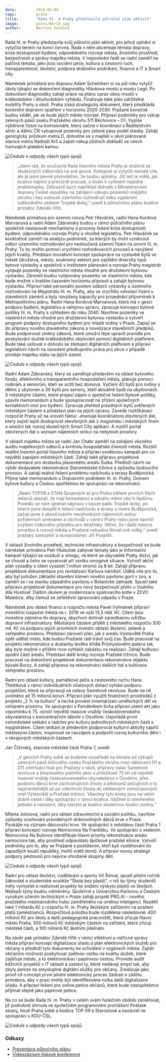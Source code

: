 ```yaml
---
date:         2019-02-04
tags:         praha
title:        "Rada hl. m Prahy představila půlroční plán aktivit"
image: 	      posts/6hrib.jpg
author:       Martina Vacková
---
```


Rada hl. m Prahy představila svůj půlroční plán aktivit, pro jehož splnění si vytyčila termín na konci června. Rada v něm akcentuje témata dopravy, krize dostupnosti bydlení, odpovědného rozvoje města, životního prostředí, bezpečnosti a správy majetku města. V neposlední řadě se radní zaměří na palčivá témata, jako jsou sociální péče, kultura a cestovní ruch, transparentnost, školství, podpora drobného podnikání, finance a IT a Smart city.

Náměstek primátora pro dopravu Adam Scheinherr si na půl roku vytyčil úkoly týkající se dokončení diagnostiky Hlávkova mostu a mostu Legií. Po dokončení diagnostiky zahájí práce na plánu oprav obou mostů v krátkodobém i dlouhodobém výhledu. Finalizuje také plán udržitelné mobility Prahy a okolí. Praha získá strategický dokument, který předkládá konkrétní dopravní opatření v horizontu 2020-2030. Pražané konečně budou vědět, jak se bude jejich město rozvíjet. Připraví podmínky pro výkup zelených pásů úseku Pražského okruhu 511 Běchovice – D1. Vypíše výběrové řízení na komisionáře, který začne v koordinaci s Ředitelstvím silnic a dálnic ČR vykupovat pozemky pro zelené pásy podél stavby. Zahájí geologický průzkum metra D, dohodne se s majiteli v okolí plánované stanice metra Nádraží Krč a zajistí nákup jízdních dokladů ve všech tramvajích platební kartou.

![Cedule s odjezdy všech typů spojů](/assets/img/posts/ppp-hrib.jpg "Cíle půlročního plánu primátora Zdeňka Hřiba")

> „Jsem rád, že současná Rada hlavního města Prahy je složená ze skutečných odborníků na své gesce. Kolegové si vytyčili nemalé cíle, ale já jsem pevně přesvědčen, že budou splněny. Již teď je vidět, jak koalice naplno a precizně pracuje, a došlo k vyřešení nejedné problematiky. Zdůraznil bych například dohodu s Ministerstvem dopravy České republiky na zahájení výkupu pozemků vnějšího okruhu i bez nutnosti územního rozhodnutí nebo vyplacení odškodného obětem Trojské lávky,“ uvedl k půlročnímu plánu koalice primátor Zdeněk Hřib.

Náměstek primátora pro územní rozvoj Petr Hlaváček, radní Hana Kordová Marvanová a radní Adam Zábranský budou v rámci půlročního plánu společně nastavovat mechanismy a procesy řešení krize dostupnosti bydlení, odpovědného rozvoje Prahy a vhodné legislativy. Petr Hlaváček se konktrétně zaměří na analýzu podmínek, za kterých by mohl vzniknout odbor územního rozhodování pro nesloučená územní řízení na úrovni hl. m. Prahy. To by mohlo pomoci urychlení rozhodovacích procesů a navýšení jejich kvality. Představí inovativní koncept spolupráce na výstavbě bytů ve městě (družstva, město, soukromý sektor) pro zajištění diverzity typů bytové výstavby a společně s Institutem plánování a rozvoje Prahy magistrát vytipuje pozemky ve vlastnictví města vhodné pro družstevní bytovou výstavbu. Zároveň budou vytipovány pozemky ve vlastnictví města, kde bude možné v kratším časovém horizontu připravit a zahájit bytovou výstavbu. Připraví také personální posílení odborů výstavby a územního rozhodování na Magistrátu hl. m. Prahy, aby se zrychlilo odvolací řízení u stavebních záměrů a byly navýšeny kapacity pro projednání připomínek k Metropolitnímu plánu. Radní Hana Kordová Marvanová, která má v gesci podporu bydlení, legislativu a veřejnou správu, zpracuje koncepci bytové politiky hl. m. Prahy s výhledem do roku 2040. Navrhne pozemky ve vlastnictví města vhodné pro družstevní bytovou výstavbu a vytvoří program podpory dostupného bydlení pro mladé rodiny v Praze. Zapojí se do přípravy nového stavebního zákona a novelizace stavebních předpisů. Bude podporovat změny zákonů, které umožní lépe upravit pravidla pro poskytování služeb krátkodobého ubytování pomocí digitálních platforem. Bude také usilovat o dohodu se zástupci digitálních platforem a připraví legislativní návrh na zavedení předkupního práva pro obce v případě prodeje majetku státu na jejich území.

![Cedule s odjezdy všech typů spojů](/assets/img/posts/ppp-zabransky.jpg "Cíle půlročního plánu radního Adama Zábranského")

Radní Adam Zábranský, který se zaměřuje především na oblast bytového fondu, efektivního a transparentního hospodaření města, plánuje pomoci rodinám a seniorům, kteří se ocitli bez domova. Vyčlení 40 bytů pro rodiny s dětmi z ubytoven a 30 bytů pro seniory, kteří aktuálně bydlí na ubytovnách. S městskými částmi, které projeví zájem o společné řešení bytové politiky, uzavře memorandum a bude spolupracovat na zřízení společných kontaktních míst pro bydlení. Zpracuje přehled prázdných bytů svěřených městským částem a představí plán na jejich opravu. Zavede rozklikávací rozpočet Prahy až na úroveň faktur. Jmenuje koordinátora otevřených dat, který zajistí lepší dostupnost otevřených dat z magistrátu i městských firem a umožní tak rozvoj skutečných Smart City aplikací. A rozšíří portál otevřených dat o seznam nájemních smluv na nebytové prostory.

V oblasti majetku města se radní Jan Chabr zaměří na zahájení věcného auditu majetkových odborů a kontrolu hospodářské činnosti města. Rozšíří realitní inzertní portál hlavního města a připraví osvětovou kampaň pro co největší zapojení městských částí. Zahájí také přípravu projektové dokumentace pro dostavbu plaveckého areálu Šutka. Předloží návrh na výběr dodavatele rekonstrukce Staroměstské tržnice a způsobu budoucího provozu. A zahájí reálné řešení problému nadchodu a terasy Budějovická. Přijme také memorandum s Dopravním podnikem hl. m. Prahy, Domem bytové kultury a Českou spořitelnou ke spolupráci na rekonstrukci.

> „Radní TOP09 a STAN Spojených sil pro Prahu během prvních třech měsíců ukázali, že mají kompetenci a odvahu měnit věci k lepšímu. Povedlo se nám sjednat nápravu v kauze pádu Trojské lávky, po letech jsme dospěli k řešení nadchodu a terasy u metra Budějovická, začali jsme s ukončováním nevýhodných nájemních smluv pofiderních směnáren a obchodů v centru Prahy nebo jsme navrhli zvýšení rizikového příplatku pro strážníky. Věřím, že i další měsíce povedou k rozvoji města a Pražané nebudou litovat své volby,“ uvedl pražský zastupitel a europoslanec Jiří Pospíšil.

V oblasti životního prostředí, technické infrastruktury a bezpečnosti se bude náměstek primátora Petr Hlubuček zabývat tématy jako je Informační kampaň týkající se ovzduší a smogu, ve které se obyvatelé Prahy dozví, jak se chovat a čeho se vyvarovat při vzniku smogové situace. Vytvoří akční plán výsadby s cílem vysázet 1 milion stromů za 8 let. Zahájí přípravu projektové dokumentace pro revitalizaci Karlova náměstí. Udělá vše pro to, aby byl položen základní stavební kámen nového pavilonu goril v zoo, a zaměří se i na stavbu západního pavilonu v Botanické zahradě. Spustí také přípravu projektové dokumentace pro nový bezpečností přeliv u Vodního díla Hostivař. Dalším úkolem je modernizace spalovacího kotle v ZEVO Malešice, díky čemuž se zefektivní zpracování odpadu v Praze.

Náměstek pro oblast financí a rozpočtu města Pavel Vyhnánek připraví investiční rozpočet města na r. 2019 ve výši 13,5 mld. Kč. Cílem jsou investice zejména do dopravy, abychom dohnali zanedbanou údržbu dopravní infrastruktury. Městským částem přidělí z městského rozpočtu 500 mil. Kč na podporu jejich prioritních investic oblasti školství, zeleně a veřejného prostoru. Představí zároveň plán, jak z areálu Výstaviště Praha opět udělat místo, kde budou Pražané rádi trávit svůj čas. Bude pracovat na projektu rekonstrukce a dostavby levého křídla Průmyslového paláce tak, aby bylo možné v příštím roce vyhlásit zakázku na realizaci. Zahájí kultivaci spodní části areálu. Představí další kroky rozvoje Pražské tržnice. Bude pracovat na dokončení projektové dokumentace rekonstrukce objektu bývalé Burzy. A zahájí přípravu na rekonstrukci dalších hal a kultivace veřejného prostoru.

Radní pro oblast kultury, památkové péče a cestovního ruchu Hana Třeštíková v rámci individuálních účelových dotací vyhlásí podporu projektům, které se připravují na oslavy Sametové revoluce. Bude na ně uvolněno až 15 milionů korun. Připraví plán využití finančních prostředků z projektu „2 % na kulturu“ a nechá provést inventarizaci uměleckých děl ve veřejném prostoru. Ve spolupráci s Památníkem ticha připraví pietní akt jako vzpomínku k 75. výročí největší masové vraždy československého obyvatelstva v koncentračním táboře v Osvětimi. Uspořádá první celoměstské setkání s radními pro kulturu jednotlivých městských částí s magistrátem. Cílem setkání je především podporovat kulturní aktivity napříč městskými částmi, inspirovat se navzájem a podpořit rozvoj kulturního dění i v okrajových městských částech.

Jan Čižinský, starosta městské části Praha 7, uvedl: 

> „V gescích Prahy sobě se budeme soustředit na témata od výkupů zelených pásů klíčového úseku Pražského okruhu mezi dálnicemi D1 a D11 zmírňující hluk pro Pražany v okolí, přípravy oslav Sametové revoluce a březnového pietního aktu u příležitosti 75 let od největší masové vraždy československého obyvatelstva v Osvětimi, přes podporu dárců krve zachraňujících životy a pěstounů pečujících o ty nejzranitelnější až po vdechnutí života do oblíbených volnočasových míst Výstaviště a Pražské tržnice. Všechny tyto kroky jsou na velmi dobré cestě i díky spolupráci v rámci koalice. Vážíme si otevřeného jednání a nasazení, díky kterým je koalice skutečnou koalicí změny.“

Milena Johnová, radní pro oblast zdravotnictví a sociální politiku, navrhne způsoby oceňování pravidelných dobrovolných dárců krve v Praze. Poukáže na význam dárcovství krve. Ve spolupráci s městskou částí Praha 1 připraví koncepci rozvoje Nemocnice Na Františku. Ve spolupráci s vedením Nemocnice Na Bulovce identifikuje hlavní priority rekonstrukce areálu nemocnice tak, aby prostředí odpovídalo špičkové pražské klinice. Vytvoří podmínky pro to, aby se Pražané s postižením, kteří byli vystěhováni do zapadlých koutů republiky, mohli vrátit domů. A připraví novou strategii podpory pěstounů pro nejvíce ohrožené skupiny dětí.

![Cedule s odjezdy všech typů spojů](/assets/img/posts/ppp-simral.jpg "Cíle půlročního plánu radního Víta Šimrala")

Radní pro oblast školství, vzdělávání a sportu Vít Šimral, spustí pilotní ročník žákovské a studentské soutěže “Škola bez plastů”, v níž by týmy studentů měly vymyslet a realizovat projekty ke snížení výskytu plastů ve školách. Nejlepší týmy budou odměněny. Společně s Univerzitou Karlovou a Českým vysokým učením technickým v Praze zahájí projekt PRG.AI - nového pražského mezinárodního hubu zaměřeného na umělou inteligenci. Rozdělí také 1 miliardu Kč z rozpočtu hl. m. Prahy školským zařízením na posílení platů zaměstnanců. Rozpočtová položka bude rozdělena následovně: 400 milionů Kč pro školy a další pedagogická pracoviště, která zřizuje hlavní město Praha, 500 milionů Kč městským částem na zařízení, která zřizují městské části, a 100 milionů Kč školním jídelnám.

Na závěr pak primátor Zdeněk Hřib v rámci efektivní a vstřícné správy města připraví koncept digitalizace úřadu a plán elektronických služeb pro občany a předloží tyto dokumenty ke schválení v orgánech města. Zajistí občanům možnost poskytovat zpětnou vazbu na kvalitu služeb, které zajišťuje město, a to elektronickou i papírovou cestou. Provede audit běžících projektů v IT oblasti a zastaví ty, které nedávají smysl tak, aby zbyly peníze na smysluplné digitální služby pro občany. Zrealizuje jako proof-of-concept první pilotní elektronický proces žádosti o záštitu primátora, aby v praxi mohly být identifikována rizika další digitalizace úřadu. A připraví řešení pro online petice občanů, které bude zastupitelstvo přijímat stejně jako papírové petice.

Na co se bude Rada hl. m. Prahy v celém svém funkčním období zaměřovat, již podrobně shrnula ve společném programovém prohlášení Pirátské strany, hnutí Praha sobě a koalice TOP 09 a Starostové a nezávislí ve spolupráci s KDU-ČSL.

![Cedule s odjezdy všech typů spojů](/assets/img/posts/ppp-temata.jpg "Ostatní témata koalice")

### Odkazy

* [Prezentace půlročního plánu](/assets/pdf/prezentace-pulrocniho-planu.PDF)
* [Videozáznam tiskové konference](https://www.facebook.com/CeskaPiratskaStranaPraha/videos/2269794473254189/)
